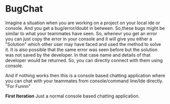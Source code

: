 # BugChat
Imagine a situation when you are working on a project on your local ide or console. And you get a bug/error/doubt in between. So,these bugs might be similar to what your teammates have seen.
So, whenevr you get an error you can just copy the error in your console and it will give you either a "Solution" which
other user may have faced and used the method to solve it. 
It is also possible that the same error was seen before but the solution was not saved by the developer. In that case name and details of that developer would be returned.
So, you can directly connect with them using console.

And if nothing works then this is a console based chatting application where you can chat with your teammates from console/command line/Ide directly. "For Funnn"




**First Iteration**
Just a normal console based chatting application.
